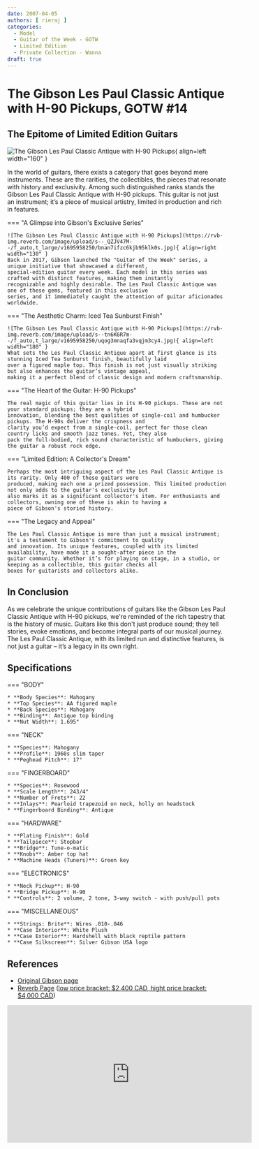 ```yaml
---
date: 2007-04-05
authors: [ rieraj ]
categories:
  - Model
  - Guitar of the Week - GOTW
  - Limited Edition
  - Private Collection - Wanna
draft: true
---
```


# The Gibson Les Paul Classic Antique with H-90 Pickups, GOTW #14


## The Epitome of Limited Edition Guitars

![The Gibson Les Paul Classic Antique with H-90 Pickups](https://rvb-img.reverb.com/image/upload/s--AYpYJUhX--/f_auto,t_large/v1695941241/rye9dpekgjpvl6dmjszr.jpg){ align=left width="160" }

In the world of guitars, there exists a category that goes beyond mere instruments. These are the rarities, the
collectibles, the pieces that resonate with history and exclusivity. Among such distinguished ranks stands the Gibson
Les Paul Classic Antique with H-90 pickups. This guitar is not just an instrument; it’s a piece of musical artistry,
limited in production and rich in features.

<!-- more -->

=== "A Glimpse into Gibson's Exclusive Series"

    ![The Gibson Les Paul Classic Antique with H-90 Pickups](https://rvb-img.reverb.com/image/upload/s--_QZJV47M--/f_auto,t_large/v1695958250/bnan7ifzc6kjb95klk0s.jpg){ align=right width="130" }
    Back in 2017, Gibson launched the "Guitar of the Week" series, a unique initiative that showcased a different,
    special-edition guitar every week. Each model in this series was crafted with distinct features, making them instantly
    recognizable and highly desirable. The Les Paul Classic Antique was one of these gems, featured in this exclusive
    series, and it immediately caught the attention of guitar aficionados worldwide.

=== "The Aesthetic Charm: Iced Tea Sunburst Finish"

    ![The Gibson Les Paul Classic Antique with H-90 Pickups](https://rvb-img.reverb.com/image/upload/s--tn6K6R7m--/f_auto,t_large/v1695958250/uqog3mnaqfa3vqjm3cy4.jpg){ align=left width="180" }
    What sets the Les Paul Classic Antique apart at first glance is its stunning Iced Tea Sunburst finish, beautifully laid
    over a figured maple top. This finish is not just visually striking but also enhances the guitar’s vintage appeal,
    making it a perfect blend of classic design and modern craftsmanship.

=== "The Heart of the Guitar: H-90 Pickups"

    The real magic of this guitar lies in its H-90 pickups. These are not your standard pickups; they are a hybrid
    innovation, blending the best qualities of single-coil and humbucker pickups. The H-90s deliver the crispness and
    clarity you’d expect from a single-coil, perfect for those clean country licks and smooth jazz tones. Yet, they also
    pack the full-bodied, rich sound characteristic of humbuckers, giving the guitar a robust rock edge.

=== "Limited Edition: A Collector's Dream"

    Perhaps the most intriguing aspect of the Les Paul Classic Antique is its rarity. Only 400 of these guitars were
    produced, making each one a prized possession. This limited production not only adds to the guitar's exclusivity but
    also marks it as a significant collector's item. For enthusiasts and collectors, owning one of these is akin to having a
    piece of Gibson's storied history.

=== "The Legacy and Appeal"

    The Les Paul Classic Antique is more than just a musical instrument; it's a testament to Gibson's commitment to quality
    and innovation. Its unique features, coupled with its limited availability, have made it a sought-after piece in the
    guitar community. Whether it’s for playing on stage, in a studio, or keeping as a collectible, this guitar checks all
    boxes for guitarists and collectors alike.

## In Conclusion

As we celebrate the unique contributions of guitars like the Gibson Les Paul Classic Antique with H-90 pickups, we're
reminded of the rich tapestry that is the history of music. Guitars like this don't just produce sound; they tell
stories, evoke emotions, and become integral parts of our musical journey. The Les Paul Classic Antique, with its
limited run and distinctive features, is not just a guitar – it’s a legacy in its own right.

## Specifications

=== "BODY"

    * **Body Species**: Mahogany
    * **Top Species**: AA figured maple
    * **Back Species**: Mahogany
    * **Binding**: Antique top binding
    * **Nut Width**: 1.695"

=== "NECK"

    * **Species**: Mahogany
    * **Profile**: 1960s slim taper
    * **Peghead Pitch**: 17°

=== "FINGERBOARD"

    * **Species**: Rosewood
    * **Scale Length**: 243/4"
    * **Number of Frets**: 22
    * **Inlays**: Pearloid trapezoid on neck, holly on headstock
    * **Fingerboard Binding**: Antique


=== "HARDWARE"

    * **Plating Finish**: Gold
    * **Tailpiece**: Stopbar
    * **Bridge**: Tune-o-matic
    * **Knobs**: Amber top hat
    * **Machine Heads (Tuners)**: Green key

=== "ELECTRONICS"

    * **Neck Pickup**: H-90
    * **Bridge Pickup**: H-90
    * **Controls**: 2 volume, 2 tone, 3-way switch - with push/pull pots

=== "MISCELLANEOUS"

    * **Strings: Brite**: Wires .010-.046
    * **Case Interior**: White Plush
    * **Case Exterior**: Hardshell with black reptile pattern
    * **Case Silkscreen**: Silver Gibson USA logo

## References

* [Original Gibson page](https://web.archive.org/web/20090527185156/http://www.gibson.com/en%2Dus/Divisions/Gibson%20USA/Guitar%20of%20the%20Week/Les%20Paul%20Classic%20Antique%2014/)
* [Reverb Page](https://reverb.com/ca/p/gibson-guitar-of-the-week-number-14-les-paul-classic-antique-iced-tea-burst-2007) ([low price bracket: $2,400 CAD, hight price bracket: $4,000 CAD](https://reverb.com/ca/p/gibson-guitar-of-the-week-number-14-les-paul-classic-antique-iced-tea-burst-2007#price-guide))


<iframe width="560" height="315" src="https://www.youtube.com/embed/tLwrtCSQiNg?si=ZjjSGvc7K_3jN1I-&amp;start=601" title="YouTube video player" frameborder="0" allow="accelerometer; autoplay; clipboard-write; encrypted-media; gyroscope; picture-in-picture; web-share" allowfullscreen></iframe>
